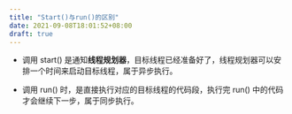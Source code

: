 ```yaml
---
title: "Start()与run()的区别"
date: 2021-09-08T18:01:52+08:00
draft: true
---
```


- 调用 start() 是通知**线程规划器**，目标线程已经准备好了，线程规划器可以安排一个时间来启动目标线程，属于异步执行。

- 调用 run() 时，是直接执行对应的目标线程的代码段，执行完 run() 中的代码才会继续下一步，属于同步执行。
